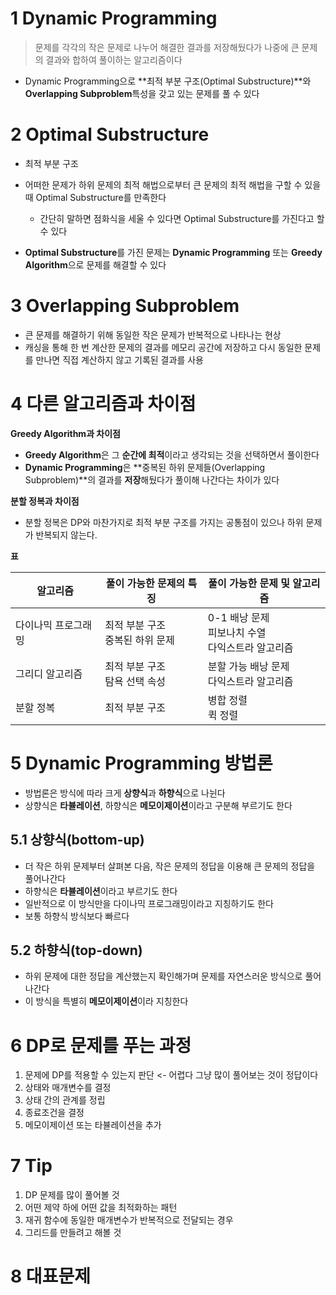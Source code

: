 # 1 Dynamic Programming

> 문제를 각각의 작은 문제로 나누어 해결한 결과를 저장해뒀다가 나중에 큰 문제의 결과와 합하여 풀이하는 알고리즘이다

* Dynamic Programming으로 **최적 부분 구조(Optimal Substructure)**와  **Overlapping Subproblem**특성을 갖고 있는 문제를 풀 수 있다



# 2 Optimal Substructure

* 최적 부분 구조
* 어떠한 문제가 하위 문제의 최적 해법으로부터 큰 문제의 최적 해법을 구할 수 있을 때 Optimal Substructure를 만족한다
  * 간단히 말하면 점화식을 세울 수 있다면 Optimal Substructure를 가진다고 할 수 있다

* **Optimal Substructure**를 가진 문제는 **Dynamic Programming** 또는 **Greedy Algorithm**으로 문제를 해결할 수 있다



# 3 Overlapping Subproblem

* 큰 문제를 해결하기 위해 동일한 작은 문제가 반복적으로 나타나는 현상
* 캐싱을 통해 한 번 계산한 문제의 결과를 메모리 공간에 저장하고 다시 동일한 문제를 만나면 직접 계산하지 않고 기록된 결과를 사용



# 4 다른 알고리즘과 차이점

**Greedy Algorithm과 차이점**

* **Greedy Algorithm**은 그 **순간에 최적**이라고 생각되는 것을 선택하면서 풀이한다
* **Dynamic Programming**은 **중복된 하위 문제들(Overlapping Subproblem)**의 결과를 **저장**해뒀다가 풀이해 나간다는 차이가 있다



**분할 정복과 차이점**

* 분할 정복은 DP와 마찬가지로 최적 부분 구조를 가지는 공통점이 있으나 하위 문제가 반복되지 않는다.



**표**

| 알고리즘            | 풀이 가능한 문제의 특징              | 풀이 가능한 문제 및 알고리즘                              |
| ------------------- | ------------------------------------ | --------------------------------------------------------- |
| 다이나믹 프로그래밍 | 최적 부분 구조<br />중복된 하위 문제 | 0-1 배낭 문제<br />피보나치 수열<br />다익스트라 알고리즘 |
| 그리디 알고리즘     | 최적 부분 구조<br />탐욕 선택 속성   | 분할 가능 배낭 문제<br />다익스트라 알고리즘              |
| 분할 정복           | 최적 부분 구조                       | 병합 정렬<br />퀵 정렬                                    |



# 5 Dynamic Programming 방법론

* 방법론은 방식에 따라 크게 **상향식**과 **하향식**으로 나뉜다
* 상향식은 **타뷸레이션**, 하향식은 **메모이제이션**이라고 구분해 부르기도 한다



## 5.1 상향식(bottom-up)

* 더 작은 하위 문제부터 살펴본 다음, 작은 문제의 정답을 이용해 큰 문제의 정답을 풀어나간다
* 하향식은 **타뷸레이션**이라고 부르기도 한다
* 일반적으로 이 방식만을 다이나믹 프로그래밍이라고 지칭하기도 한다
* 보통 하향식 방식보다 빠르다



## 5.2 하향식(top-down)

* 하위 문제에 대한 정답을 계산했는지 확인해가며 문제를 자연스러운 방식으로 풀어나간다
* 이 방식을 특별히 **메모이제이션**이라 지칭한다



# 6 DP로 문제를 푸는 과정

1. 문제에 DP를 적용할 수 있는지 판단 <- 어렵다 그냥 많이 풀어보는 것이 정답이다
2. 상태와 매개변수를 결정
3. 상태 간의 관계를 정립
4. 종료조건을 결정
5. 메모이제이션 또는 타뷸레이션을 추가



# 7 Tip

1. DP 문제를 많이 풀어볼 것
2. 어떤 제약 하에 어떤 값을 최적화하는 패턴
3. 재귀 함수에 동일한 매개변수가 반복적으로 전달되는 경우
4. 그리드를 만들려고 해볼 것



# 8 대표문제

